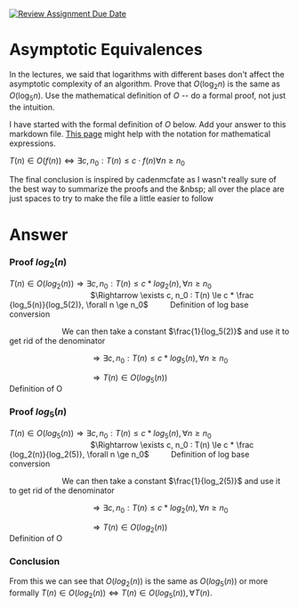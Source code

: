 [![Review Assignment Due Date](https://classroom.github.com/assets/deadline-readme-button-24ddc0f5d75046c5622901739e7c5dd533143b0c8e959d652212380cedb1ea36.svg)](https://classroom.github.com/a/fbkbKZ5N)
# Asymptotic Equivalences

In the lectures, we said that logarithms with different bases don't affect the
asymptotic complexity of an algorithm. Prove that $O(\log_{2} n)$ is the same as
$O(\log_{5} n)$. Use the mathematical definition of $O$ -- do a formal proof,
not just the intuition.

I have started with the formal definition of $O$ below. Add your answer to this
markdown file. [This
page](https://docs.github.com/en/get-started/writing-on-github/working-with-advanced-formatting/writing-mathematical-expressions)
might help with the notation for mathematical expressions.

$T(n) \in O(f(n)) \iff \exists c, n_0: T(n) \leq c \cdot f(n) \forall n \geq n_0$

The final conclusion is inspired by cadenmcfate as I wasn't really sure of the best way to summarize the proofs and the \&nbsp; all over the place are just spaces to try to make the file a little easier to follow

# Answer
### Proof $log_2(n)$
$T(n) \in O(log_2(n)) \Rightarrow \exists c,n_0: T(n) \le c * log_2(n),\forall n \ge n_0$ \
&nbsp;&nbsp;&nbsp;&nbsp;&nbsp;&nbsp;&nbsp;&nbsp;&nbsp;&nbsp;&nbsp;&nbsp;&nbsp;&nbsp;&nbsp;&nbsp;&nbsp;&nbsp;&nbsp;&nbsp;&nbsp;&nbsp;&nbsp;&nbsp;&nbsp;&nbsp;&nbsp;&nbsp;&nbsp;&nbsp;&nbsp;&nbsp;&nbsp;&nbsp;&nbsp;&nbsp;&nbsp;$\Rightarrow \exists c, n_0 : T(n) \le c * \frac {log_5(n)}{log_5(2)}, \forall n \ge n_0$   &nbsp;&nbsp;&nbsp;&nbsp;&nbsp;&nbsp;&nbsp;&nbsp;  Definition of log base conversion

&nbsp;&nbsp;&nbsp;&nbsp;&nbsp;&nbsp;&nbsp;&nbsp;&nbsp;&nbsp;&nbsp;&nbsp;&nbsp;&nbsp;&nbsp;&nbsp;&nbsp;&nbsp;&nbsp;&nbsp;&nbsp;&nbsp;&nbsp;&nbsp;We can then take a constant $\frac{1}{log_5(2)}$ and use it to get rid of the denominator

&nbsp;&nbsp;&nbsp;&nbsp;&nbsp;&nbsp;&nbsp;&nbsp;&nbsp;&nbsp;&nbsp;&nbsp;&nbsp;&nbsp;&nbsp;&nbsp;&nbsp;&nbsp;&nbsp;&nbsp;&nbsp;&nbsp;&nbsp;&nbsp;&nbsp;&nbsp;&nbsp;&nbsp;&nbsp;&nbsp;&nbsp;&nbsp;&nbsp;&nbsp;&nbsp;&nbsp;&nbsp;$\Rightarrow \exists c, n_0 : T(n) \le c * log_5(n), \forall n \ge n_0$ 

&nbsp;&nbsp;&nbsp;&nbsp;&nbsp;&nbsp;&nbsp;&nbsp;&nbsp;&nbsp;&nbsp;&nbsp;&nbsp;&nbsp;&nbsp;&nbsp;&nbsp;&nbsp;&nbsp;&nbsp;&nbsp;&nbsp;&nbsp;&nbsp;&nbsp;&nbsp;&nbsp;&nbsp;&nbsp;&nbsp;&nbsp;&nbsp;&nbsp;&nbsp;&nbsp;&nbsp;&nbsp;$\Rightarrow T(n) \in O(log_5(n))$   &nbsp;&nbsp;&nbsp;&nbsp;&nbsp;&nbsp;&nbsp;&nbsp;&nbsp;&nbsp;&nbsp;&nbsp;&nbsp;&nbsp;&nbsp;&nbsp;&nbsp;&nbsp;&nbsp;&nbsp;&nbsp;&nbsp;&nbsp;&nbsp;&nbsp;&nbsp;&nbsp;&nbsp;&nbsp;&nbsp;&nbsp;&nbsp;&nbsp;&nbsp;&nbsp;&nbsp;&nbsp;&nbsp;  Definition of O

### Proof $log_5(n)$
$T(n) \in O(log_5(n)) \Rightarrow \exists c,n_0: T(n) \le c * log_5(n),\forall n \ge n_0$ \
&nbsp;&nbsp;&nbsp;&nbsp;&nbsp;&nbsp;&nbsp;&nbsp;&nbsp;&nbsp;&nbsp;&nbsp;&nbsp;&nbsp;&nbsp;&nbsp;&nbsp;&nbsp;&nbsp;&nbsp;&nbsp;&nbsp;&nbsp;&nbsp;&nbsp;&nbsp;&nbsp;&nbsp;&nbsp;&nbsp;&nbsp;&nbsp;&nbsp;&nbsp;&nbsp;&nbsp;&nbsp;$\Rightarrow \exists c, n_0 : T(n) \le c * \frac {log_2(n)}{log_2(5)}, \forall n \ge n_0$   &nbsp;&nbsp;&nbsp;&nbsp;&nbsp;&nbsp;&nbsp;&nbsp;  Definition of log base conversion

&nbsp;&nbsp;&nbsp;&nbsp;&nbsp;&nbsp;&nbsp;&nbsp;&nbsp;&nbsp;&nbsp;&nbsp;&nbsp;&nbsp;&nbsp;&nbsp;&nbsp;&nbsp;&nbsp;&nbsp;&nbsp;&nbsp;&nbsp;&nbsp;We can then take a constant $\frac{1}{log_2(5)}$ and use it to get rid of the denominator

&nbsp;&nbsp;&nbsp;&nbsp;&nbsp;&nbsp;&nbsp;&nbsp;&nbsp;&nbsp;&nbsp;&nbsp;&nbsp;&nbsp;&nbsp;&nbsp;&nbsp;&nbsp;&nbsp;&nbsp;&nbsp;&nbsp;&nbsp;&nbsp;&nbsp;&nbsp;&nbsp;&nbsp;&nbsp;&nbsp;&nbsp;&nbsp;&nbsp;&nbsp;&nbsp;&nbsp;&nbsp;$\Rightarrow \exists c, n_0 : T(n) \le c * log_2(n), \forall n \ge n_0$ 

&nbsp;&nbsp;&nbsp;&nbsp;&nbsp;&nbsp;&nbsp;&nbsp;&nbsp;&nbsp;&nbsp;&nbsp;&nbsp;&nbsp;&nbsp;&nbsp;&nbsp;&nbsp;&nbsp;&nbsp;&nbsp;&nbsp;&nbsp;&nbsp;&nbsp;&nbsp;&nbsp;&nbsp;&nbsp;&nbsp;&nbsp;&nbsp;&nbsp;&nbsp;&nbsp;&nbsp;&nbsp;$\Rightarrow T(n) \in O(log_2(n))$   &nbsp;&nbsp;&nbsp;&nbsp;&nbsp;&nbsp;&nbsp;&nbsp;&nbsp;&nbsp;&nbsp;&nbsp;&nbsp;&nbsp;&nbsp;&nbsp;&nbsp;&nbsp;&nbsp;&nbsp;&nbsp;&nbsp;&nbsp;&nbsp;&nbsp;&nbsp;&nbsp;&nbsp;&nbsp;&nbsp;&nbsp;&nbsp;&nbsp;&nbsp;&nbsp;&nbsp;&nbsp;&nbsp;  Definition of O

### Conclusion 
From this we can see that $O(log_2(n))$ is the same as $O(log_5(n))$ or more formally $T(n) \in O(log_2(n)) \iff T(n) \in O(log_5(n)), \forall T(n)$.